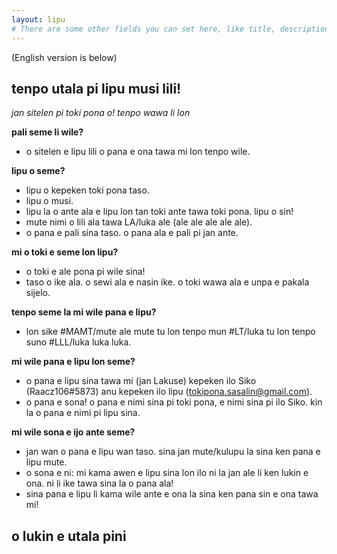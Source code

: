 ```yaml
---
layout: lipu
# There are some other fields you can set here, like title, description, icon, image and color. They control what the page displays as the tab title, as well as how it appears in discord embeds
---
```

(English version is below)

## tenpo utala pi lipu musi lili!

*jan sitelen pi toki pona o! tenpo wawa li lon*

**pali seme li wile?**
- o sitelen e lipu lili o pana e ona tawa mi lon tenpo wile. 

**lipu o seme?**
- lipu o kepeken toki pona taso. 
- lipu o musi.
- lipu la o ante ala e lipu lon tan toki ante tawa toki pona. lipu o sin!
- mute nimi o lili ala tawa LA/luka ale (ale ale ale ale ale).
- o pana e pali sina taso. o pana ala e pali pi jan ante.

**mi o toki e seme lon lipu?**
- o toki e ale pona pi wile sina!
- taso o ike ala. o sewi ala e nasin ike. o toki wawa ala e unpa e pakala sijelo. 

**tenpo seme la mi wile pana e lipu?**
- lon sike #MAMT/mute ale mute tu lon tenpo mun #LT/luka tu lon tenpo suno #LLL/luka luka luka.

**mi wile pana e lipu lon seme?**
- o pana e lipu sina tawa mi (jan Lakuse) kepeken ilo Siko (Raacz106#5873) anu kepeken ilo lipu (tokipona.sasalin@gmail.com).
- o pana e sona! o pana e nimi sina pi toki pona, e nimi sina pi ilo Siko. kin la o pana e nimi pi lipu sina.

**mi wile sona e ijo ante seme?**
- jan wan o pana e lipu wan taso. sina jan mute/kulupu la sina ken pana e lipu mute. 
- o sona e ni: mi kama awen e lipu sina lon ilo ni la jan ale li ken lukin e ona. ni li ike tawa sina la o pana ala!
- sina pana e lipu li kama wile ante e ona la sina ken pana sin e ona tawa mi!

## o lukin e utala pini

